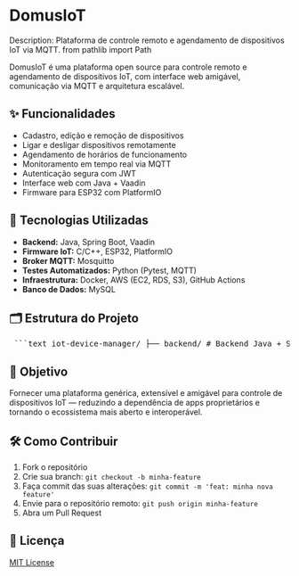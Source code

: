 # DomusIoT
Description: Plataforma de controle remoto e agendamento de dispositivos IoT via MQTT.
from pathlib import Path

DomusIoT é uma plataforma open source para controle remoto e agendamento de dispositivos IoT, com interface web amigável, comunicação via MQTT e arquitetura escalável.

## ✨ Funcionalidades

- Cadastro, edição e remoção de dispositivos
- Ligar e desligar dispositivos remotamente
- Agendamento de horários de funcionamento
- Monitoramento em tempo real via MQTT
- Autenticação segura com JWT
- Interface web com Java + Vaadin
- Firmware para ESP32 com PlatformIO

## 🧱 Tecnologias Utilizadas

- **Backend:** Java, Spring Boot, Vaadin
- **Firmware IoT:** C/C++, ESP32, PlatformIO
- **Broker MQTT:** Mosquitto
- **Testes Automatizados:** Python (Pytest, MQTT)
- **Infraestrutura:** Docker, AWS (EC2, RDS, S3), GitHub Actions
- **Banco de Dados:** MySQL

## 🗂️ Estrutura do Projeto
<pre> ```text iot-device-manager/ ├── backend/ # Backend Java + Spring Boot + Vaadin ├── firmware/ # Código do dispositivo ESP32 (C/C++) ├── tests/ # Testes automatizados (API, MQTT, integração) ├── infrastructure/ # Docker, Mosquitto, Terraform (AWS) ├── docs/ # Documentação técnica ├── .github/ # CI/CD com GitHub Actions ├── README.md └── LICENSE ``` </pre>

## 🚀 Objetivo

Fornecer uma plataforma genérica, extensível e amigável para controle de dispositivos IoT — reduzindo a dependência de apps proprietários e tornando o ecossistema mais aberto e interoperável.

## 🛠️ Como Contribuir

1. Fork o repositório
2. Crie sua branch: `git checkout -b minha-feature`
3. Faça commit das suas alterações: `git commit -m 'feat: minha nova feature'`
4. Envie para o repositório remoto: `git push origin minha-feature`
5. Abra um Pull Request

## 📜 Licença

[MIT License](LICENSE)
